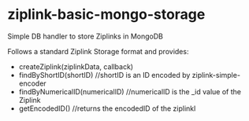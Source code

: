 # ziplink-basic-mongo-storage
Simple DB handler to store Ziplinks in MongoDB

Follows a standard Ziplink Storage format and provides:
 - createZiplink(ziplinkData, callback)
 - findByShortID(shortID) //shortID is an ID encoded by ziplink-simple-encoder
 - findByNumericalID(numericalID) //numericalID is the _id value of the Ziplink
 - getEncodedID() //returns the encodedID of the ziplinkl